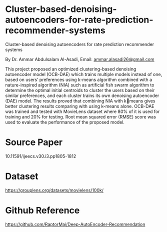 # Cluster-based-denoising-autoencoders-for-rate-prediction-recommender-systems


Cluster-based denoising autoencoders for rate prediction recommender systems

By Dr. Ammar Abdulsalam Al-Asadi, Email: ammar.alasadi26@gmail.com

This project proposed an optimized clustering-based denoising autoencoder model (OCB-DAE) which trains multiple models instead of one, based on users’ preferences using k-means algorithm combined with a nature-inspired algorithm (NIA) such as artificial fish swarm algorithm to determine the optimal initial centroids to cluster the users based on their similar preferences, and each cluster trains its own denoising autoencoder (DAE) model. The results proved that combining NIA with kmeans gives better clustering results comparing with using k-means alone. OCB-DAE was trained and tested with MovieLens dataset where 80% of it is used for training and 20% for testing. Root mean squared error (RMSE) score was used to evaluate the performance of the proposed model.

# Source Paper
10.11591/ijeecs.v30.i3.pp1805-1812

# Dataset
https://grouplens.org/datasets/movielens/100k/

# Github Reference
https://github.com/RaptorMai/Deep-AutoEncoder-Recommendation
